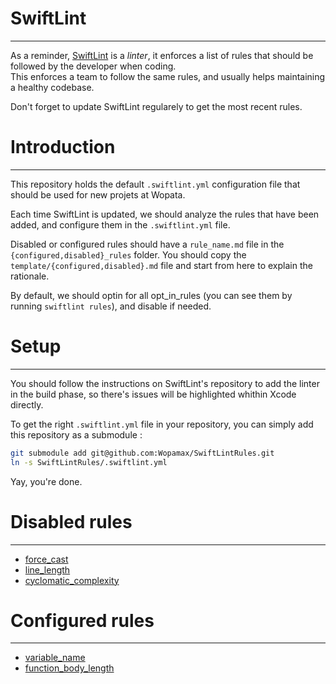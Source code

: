# SwiftLint
----------
As a reminder, [SwiftLint](https://github.com/realm/SwiftLint) is a _linter_, it
enforces a list of rules that should be followed by the developer when coding.  
This enforces a team to follow the same rules, and usually helps maintaining a
healthy codebase.  

Don't forget to update SwiftLint regularely to get the most recent rules.

# Introduction
----------
This repository holds the default `.swiftlint.yml` configuration file
that should be used for new projets at Wopata.  

Each time SwiftLint is updated, we should analyze the rules that have been added, and configure them in the `.swiftlint.yml` file.  

Disabled or configured rules should have a `rule_name.md` file in the `{configured,disabled}_rules` folder. You should copy the `template/{configured,disabled}.md` file and start from here to explain the rationale.  

By default, we should optin for all opt_in_rules (you can see them by running `swiftlint rules`), and disable if needed.

# Setup
----------
You should follow the instructions on SwiftLint's repository to add the linter
in the build phase, so there's issues will be highlighted whithin Xcode directly.

To get the right `.swiftlint.yml` file in your repository, you can simply add this
repository as a submodule :
```sh
git submodule add git@github.com:Wopamax/SwiftLintRules.git
ln -s SwiftLintRules/.swiftlint.yml
```
Yay, you're done.


# Disabled rules
----------
 - [force_cast](disabled_rules/force_cast.md)
 - [line_length](disabled_rules/line_length.md)
 - [cyclomatic_complexity](disabled_rules/cyclomatic_complexity.md)

# Configured rules
----------
 - [variable_name](configured_rules/variable_name.md)
 - [function_body_length](configured_rules/function_body_length.md)
